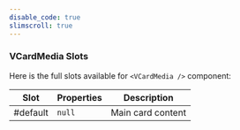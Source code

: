 ```yaml
---
disable_code: true
slimscroll: true
---
```


### VCardMedia Slots

Here is the full slots available for `<VCardMedia />` component:

| Slot     | Properties                          | Description       |
| -------- | ----------------------------------- | ----------------- |
| #default | <span class="is-null">`null`</span> | Main card content |
